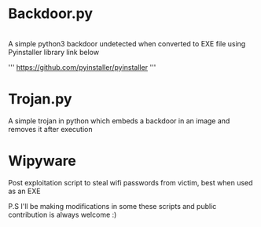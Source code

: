 # Backdoor.py
<br>A simple python3 backdoor undetected when converted to EXE file using Pyinstaller library link below</br>

''' https://github.com/pyinstaller/pyinstaller '''

# Trojan.py
A simple trojan in python which embeds a backdoor in an image and removes it after execution

# Wipyware
Post exploitation script to steal wifi passwords from victim, best when used as an EXE

P.S I'll be making modifications in some these scripts and public contribution is always welcome :)

